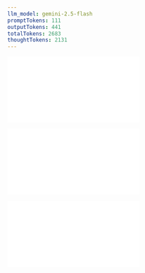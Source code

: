 ```yaml
---
llm_model: gemini-2.5-flash
promptTokens: 111
outputTokens: 441
totalTokens: 2683
thoughtTokens: 2131
---
```


![@](steps/_.ce723ec5.md)

![@](steps/_.3f633c1c.md)

![@](steps/response.5c4887d4.md)